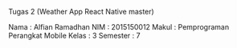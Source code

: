 Tugas 2 (Weather App React Native master)

Nama		: Alfian Ramadhan
NIM		: 2015150012
Makul : Pemprograman Perangkat Mobile
Kelas		: 3
Semester	: 7
